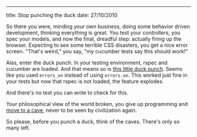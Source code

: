 ---
title: Stop punching the duck
date: 27/10/2010

So there you were, minding your own business, doing some behavior
driven development, thinking everything is great. You test your
controllers, you spec your models, and now the final, dreadful step:
actually firing up the browser. Expecting to see some terrible CSS
disasters, you get a nice error screen. "That's weird," you say, "my
cucumber tests say this should work!"

Alas, enter the duck punch. In your testing environment, rspec and
cucumber are loaded. And that means so is [this little duck punch][2].
Seems like you used `errors_on` instead of using `errors.on`. This
worked just fine in your tests but now that rspec is not loaded, the
feature explodes.

And there's no test you can write to check for this.

Your philosophical view of the world broken, you give up programming and
[move to a cave][3], never to be seen by civilization again.

So please, before you punch a duck, think of the caves. There's only so
many left.

[2]: http://github.com/dchelimsky/rspec-rails/blob/master/lib/spec/rails/extensions/active_record/base.rb#L28
[3]: http://en.wikipedia.org/wiki/Jainism
